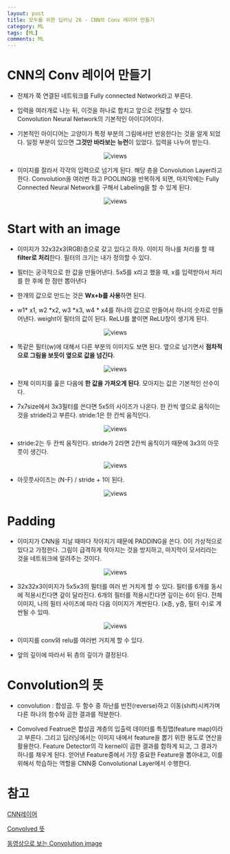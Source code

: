 ```yaml
---
layout: post
title: 모두를 위한 딥러닝 26 - CNN의 Conv 레이어 만들기
category: ML
tags: [ML]
comments: ML
---
```


# CNN의 Conv 레이어 만들기

- 전체가 쭉 연결된 네트워크를 Fully connected Network라고 부른다.

- 입력을 여러개로 나눈 뒤, 이것을 하나로 합치고 앞으로 전달할 수 있다. Convolution Neural Network의 기본적인 아이디어이다.

- 기본적인 아이디어는 고양이가 특정 부분의 그림에서만 반응한다는 것을 알게 되었다. 일정 부분이 있으면 **그것만 바라보는 뉴런**이 있었다. 입력을 나누어 받는다.

<center>
<figure>
<img src="https://imgur.com/JzfBJwO.png" alt="views">
<figcaption></figcaption>
</figure>
</center>


- 이미지를 잘라서 각각의 입력으로 넘기게 된다. 해당 층을 Convolution Layer라고 한다. Convolution을 여러번 하고 POOLING을 반복하게 되면, 마지막에는 Fully Connected Neural Network를 구해서 Labeling을 할 수 있게 된다.

<center>
<figure>
<img src="https://imgur.com/518h0wO.png" alt="views">
<figcaption></figcaption>
</figure>
</center>

# Start with an image

- 이미지가 32x32x3(RGB)층으로 갖고 있다고 하자. 이미지 하나를 처리를 할 때 **filter로 처리**한다. 필터의 크기는 내가 정의할 수 있다.

- 필터는 궁극적으로 한 값을 만들어낸다. 5x5를 x라고 했을 때, x를 입력받아서 처리를 한 후에 한 점만 뽑아낸다

- 한개의 값으로 만드는 것은 **Wx+b를 사용**하면 된다.

- w1* x1, w2 *x2, w3 *x3, w4 * x4를 하나의 값으로 만들어서 하나의 숫자로 만들어낸다. weight이 필터의 값이 된다. ReLU를 붙이면 ReLU창이 생기게 된다.

<center>
<figure>
<img src="https://imgur.com/eGjSP9H.png" alt="views">
<figcaption></figcaption>
</figure>
</center>

- 똑같은 필터(w)에 대해서 다른 부분의 이미지도 보면 된다. 옆으로 넘기면서 **점차적으로 그림을 보듯이 옆으로 값을 넘긴다**.

<center>
<figure>
<img src="https://imgur.com/IEWeHxj.png" alt="views">
<figcaption></figcaption>
</figure>
</center>

- 전체 이미지를 훑은 다음에 **한 값을 가져오게 된다**. 모아지는 값은 기본적인 산수이다.

- 7x7size에서 3x3필터를 쓴다면 5x5의 사이즈가 나온다. 한 칸씩 옆으로 움직이는 것을 stride라고 부른다. stride:1은 한 칸씩 움직인다. 

<center>
<figure>
<img src="https://imgur.com/c39JFea.png" alt="views">
<figcaption></figcaption>
</figure>
</center>

- stride:2는 두 칸씩 움직인다. stride가 2라면 2칸씩 움직이기 때문에 3x3의 아웃풋이 생긴다.

<center>
<figure>
<img src="https://imgur.com/ZHg6gPx.png" alt="views">
<figcaption></figcaption>
</figure>
</center>

- 아웃풋사이즈는 (N-F) / stride + 1이 된다.

<center>
<figure>
<img src="https://imgur.com/7vcwpoR.png" alt="views">
<figcaption></figcaption>
</figure>
</center>


# Padding

- 이미지가 CNN을 지날 때마다 작아지기 때문에 PADDING을 쓴다. 0이 가상적으로 있다고 가정한다. 그림이 급격하게 작아지는 것을 방지하고, 마지막이 모서리라는 것을 네트워크에 알려주는 것이다.

<center>
<figure>
<img src="https://imgur.com/rf7HIJl.png" alt="views">
<figcaption></figcaption>
</figure>
</center>

- 32x32x3이미지가 5x5x3의 필터를 여러 번 거치게 할 수 있다. 필터를 6개를 동시에 적용시킨다면 갚이 달라진다. 6개의 필터를 적용시킨다면 깊이는 6이 된다. 전체 이미지, 나의 필터 사이즈에 따라 다음 이미지가 계싼된다. (x층, y층, 필터 수)로 계싼될 수 있따.

<center>
<figure>
<img src="https://imgur.com/HAK9kTC.png" alt="views">
<figcaption></figcaption>
</figure>
</center>

- 이미지를 conv와 relu를 여러번 거치게 할 수 있다.

- 앞의 깊이에 따라서 뒤 층의 깊이가 결정된다.

# Convolution의 뜻

- convolution : 합성곱. 두 함수 중 하난를 반전(reverse)하고 이동(shift)시켜가며 다른 하나의 함수와 곱한 결과를 적분한다.

- Convolved Featrue은 합성곱 계층의 입출력 데이터를 특징맵(feature map)이라고 부른다. 그리고 딥러닝에서는 이미지 내에서 feature을 뽑기 위한 용도로 연산을 활용한다. Feature Detector의 각 kernel이 곱한 결과를 합하게 되고, 그 결과가 하나를 채우게 된다. 얻어낸 Feature중에서 가장 중요한 Feature을 뽑아내고, 이를 위해서 학습하는 역할을 CNN중 Convolutional Layer에서 수행한다.

# 참고

[CNN레이어](https://www.youtube.com/watch?v=Em63mknbtWo&list=PLlMkM4tgfjnLSOjrEJN31gZATbcj_MpUm&index=35)

[Convolved 뜻](https://umbum.dev/223)

[동영상으로 보는 Convolution image](https://www.youtube.com/watch?v=8rrHTtUzyZA&list=WL&index=4&t=526s&app=desktop)